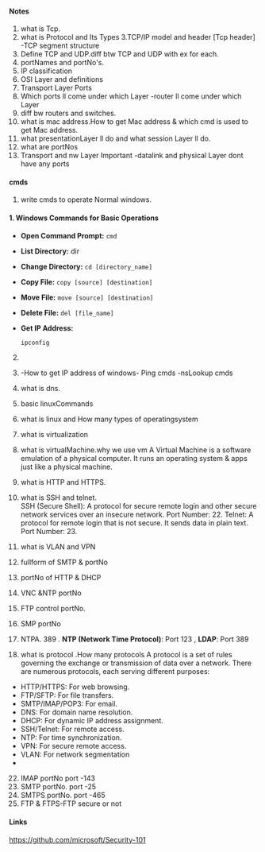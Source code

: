 #### Notes

1. what is Tcp.
2. what is Protocol and Its Types
3.TCP/IP model and header [Tcp header]  -TCP segment structure
4. Define TCP and UDP.diff  btw TCP and UDP with ex for each.
5. portNames and portNo's.
6. IP classification
7. OSI Layer and definitions
8. Transport Layer Ports
9. Which ports ll come under which Layer -router ll come under which Layer
10. diff bw routers and switches.
11. what is mac address.How to get Mac address & which cmd is used to get Mac address.
12. what presentationLayer ll do and what session Layer ll do.
13. what are portNos
14. Transport and nw Layer Important -datalink and physical Layer dont have any ports


#### cmds
1. write cmds to operate Normal windows.
####  1. Windows Commands for Basic Operations
- **Open Command Prompt:** `cmd`
- **List Directory:** dir
- **Change Directory:** `cd [directory_name]`
- **Copy File:** `copy [source] [destination]`
- **Move File:** `move [source] [destination]`
- **Delete File:** `del [file_name]`

- **Get IP Address:** 
  ```bash
  ipconfig

2. 
3. -How to get IP address of windows- Ping cmds -nsLookup cmds
4. what is dns.
5. basic linuxCommands
6. what is linux and How many types of operatingsystem
7. what is virtualization

8. what is virtualMachine.why we use vm
A Virtual Machine  is a software emulation of a physical computer. It runs an operating system & apps just like a physical machine.

10. what is HTTP and HTTPS.
11. what is SSH and telnet.  
SSH (Secure Shell): A protocol for secure remote login and other secure network services over an insecure network. Port Number: 22.
Telnet: A protocol for remote login that is not secure. It sends data in plain text. Port Number: 23.

13. what is VLAN and VPN
14. fullform of SMTP & portNo
15. portNo of HTTP & DHCP
16. VNC &NTP portNo
17. FTP control portNo.
18. SMP portNo
19. NTPA. 389  .  **NTP (Network Time Protocol)**: Port 123 , **LDAP**: Port 389
20. what is protocol .How many protocols
    A protocol is a set of rules governing the exchange or transmission of data over a network. There are numerous protocols, each serving different purposes:
- HTTP/HTTPS: For web browsing.
- FTP/SFTP: For file transfers.
- SMTP/IMAP/POP3: For email.
- DNS: For domain name resolution.
- DHCP: For dynamic IP address assignment.
- SSH/Telnet: For remote access.
- NTP: For time synchronization.
- VPN: For secure remote access.
- VLAN: For network segmentation
- 
22. IMAP portNo   port -143
23. SMTP portNo.  port  -25
24. SMTPS portNo. port -465
25. FTP & FTPS-FTP secure or not


#### Links 
https://github.com/microsoft/Security-101
